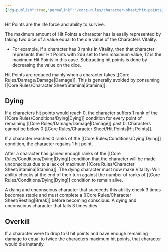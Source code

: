 ```yaml
---
{"dg-publish":true,"permalink":"/core-rules/character-sheet/hit-points/"}
---
```


Hit Points are the life force and ability to survive.

The maximum amount of Hit Points a character has is easily represented by taking two dice of a value equal to the die value of the Characters Vitality. 
- For example, if a character has 3 ranks in Vitality, then that character represents their Hit Points with 2d6 set to their maximum value, 12 is the maximum Hit Points in this case. Subtracting hit points is done by decreasing the value on the dice.

Hit Points are reduced mainly when a character takes [[Core Rules/Damage/Damage\|Damage]]. This is generally avoided by consuming [[Core Rules/Character Sheet/Stamina\|Stamina]].

## Dying
If a characters hit points would reach 0, the character suffers 1 rank of the [[Core Rules/Conditions/Dying\|Dying]] condition for every point of remaining [[Core Rules/Damage/Damage\|Damage]] past 0. Characters cannot be below 0 [[Core Rules/Character Sheet/Hit Points\|Hit Points]].

If a character reaches 0 ranks of the [[Core Rules/Conditions/Dying\|Dying]] condition, the character regains 1 hit point.

After a character has gained enough ranks of the [[Core Rules/Conditions/Dying\|Dying]] condition that the character will be made unconscious due to a lack of maximum [[Core Rules/Character Sheet/Stamina\|Stamina]]. The dying character must now make Vitality+Will ability checks at the end of their turn against the number of ranks of [[Core Rules/Conditions/Dying\|Dying]] condition to remain alive.

A dying and unconscious character that succeeds this ability check 3 times becomes stable and must complete a [[Core Rules/Character Sheet/Resting\|Break]] before becoming conscious. A dying and unconscious character that fails 3 times dies.

## Overkill
If a character were to drop to 0 hit points and have enough remaining damage to equal to twice the characters maximum hit points, that character would die instantly.